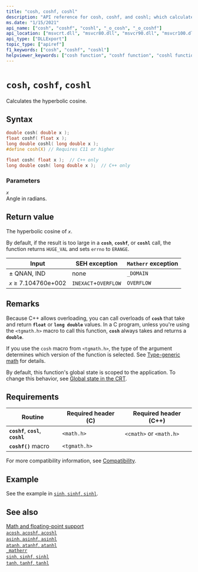 ```yaml
---
title: "cosh, coshf, coshl"
description: "API reference for cosh, coshf, and coshl; which calculate the hyperbolic cosine of a floating-point value."
ms.date: "1/15/2021"
api_name: ["cosh", "coshf", "coshl", "_o_cosh", "_o_coshf"]
api_location: ["msvcrt.dll", "msvcr80.dll", "msvcr90.dll", "msvcr100.dll", "msvcr100_clr0400.dll", "msvcr110.dll", "msvcr110_clr0400.dll", "msvcr120.dll", "msvcr120_clr0400.dll", "ucrtbase.dll", "api-ms-win-crt-math-l1-1-0.dll", "api-ms-win-crt-private-l1-1-0.dll"]
api_type: ["DLLExport"]
topic_type: ["apiref"]
f1_keywords: ["cosh", "coshf", "coshl"]
helpviewer_keywords: ["cosh function", "coshf function", "coshl function", "trigonometric functions", "hyperbolic functions"]
---
```

# `cosh`, `coshf`, `coshl`

Calculates the hyperbolic cosine.

## Syntax

```C
double cosh( double x );
float coshf( float x );
long double coshl( long double x );
#define cosh(X) // Requires C11 or higher

float cosh( float x );  // C++ only
long double cosh( long double x );  // C++ only
```

### Parameters

*`x`*\
Angle in radians.

## Return value

The hyperbolic cosine of *`x`*.

By default, if the result is too large in a **`cosh`**, **`coshf`**, or **`coshl`** call, the function returns `HUGE_VAL` and sets `errno` to `ERANGE`.

|Input|SEH exception|`Matherr` exception|
|-----------|-------------------|-----------------------|
|± QNAN, IND|none|`_DOMAIN`|
|*`x`* ≥ 7.104760e+002|`INEXACT`+`OVERFLOW`|`OVERFLOW`|

## Remarks

Because C++ allows overloading, you can call overloads of **`cosh`** that take and return **`float`** or **`long double`** values. In a C program, unless you're using the `<tgmath.h>` macro to call this function, **`cosh`** always takes and returns a **`double`**.

If you use the `cosh` macro from `<tgmath.h>`, the type of the argument determines which version of the function is selected. See [Type-generic math](../tgmath.md) for details.

By default, this function's global state is scoped to the application. To change this behavior, see [Global state in the CRT](../global-state.md).

## Requirements

|Routine|Required header (C)|Required header (C++)|
|-------------|---------------------|-|
|**`coshf`**, **`cosl`**, **`coshl`**|`<math.h>`|`<cmath>` or `<math.h>`|
|**`coshf()`** macro | `<tgmath.h>` ||

For more compatibility information, see [Compatibility](../compatibility.md).

## Example

See the example in [`sinh`, `sinhf`, `sinhl`](sinh-sinhf-sinhl.md).

## See also

[Math and floating-point support](../floating-point-support.md)\
[`acosh`, `acoshf`, `acoshl`](acosh-acoshf-acoshl.md)\
[`asinh`, `asinhf`, `asinhl`](asinh-asinhf-asinhl.md)\
[`atanh`, `atanhf`, `atanhl`](atanh-atanhf-atanhl.md)\
[`_matherr`](matherr.md)\
[`sinh`, `sinhf`, `sinhl`](sinh-sinhf-sinhl.md)\
[`tanh`, `tanhf`, `tanhl`](tanh-tanhf-tanhl.md)
